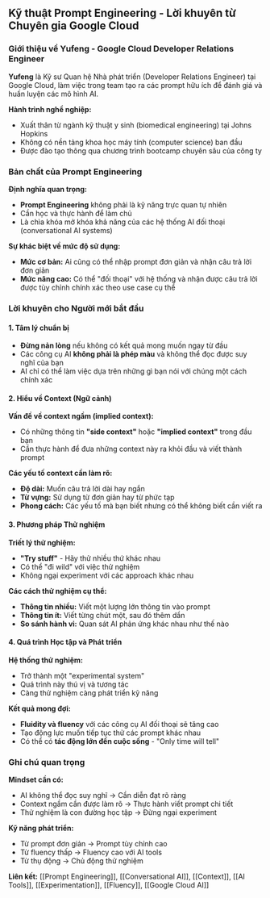 ## Kỹ thuật Prompt Engineering - Lời khuyên từ Chuyên gia Google Cloud

### Giới thiệu về Yufeng - Google Cloud Developer Relations Engineer

**Yufeng** là Kỹ sư Quan hệ Nhà phát triển (Developer Relations Engineer) tại Google Cloud, làm việc trong team tạo ra các prompt hữu ích để đánh giá và huấn luyện các mô hình AI.

**Hành trình nghề nghiệp:**

- Xuất thân từ ngành kỹ thuật y sinh (biomedical engineering) tại Johns Hopkins
- Không có nền tảng khoa học máy tính (computer science) ban đầu
- Được đào tạo thông qua chương trình bootcamp chuyên sâu của công ty


### Bản chất của Prompt Engineering

**Định nghĩa quan trọng:**

- **Prompt Engineering** không phải là kỹ năng trực quan tự nhiên
- Cần học và thực hành để làm chủ
- Là chìa khóa mở khóa khả năng của các hệ thống AI đối thoại (conversational AI systems)

**Sự khác biệt về mức độ sử dụng:**

- **Mức cơ bản:** Ai cũng có thể nhập prompt đơn giản và nhận câu trả lời đơn giản
- **Mức nâng cao:** Có thể "đối thoại" với hệ thống và nhận được câu trả lời được tùy chỉnh chính xác theo use case cụ thể


### Lời khuyên cho Người mới bắt đầu

#### 1. Tâm lý chuẩn bị

- **Đừng nản lòng** nếu không có kết quả mong muốn ngay từ đầu
- Các công cụ AI **không phải là phép màu** và không thể đọc được suy nghĩ của bạn
- AI chỉ có thể làm việc dựa trên những gì bạn nói với chúng một cách chính xác


#### 2. Hiểu về Context (Ngữ cảnh)

**Vấn đề về context ngầm (implied context):**

- Có những thông tin **"side context"** hoặc **"implied context"** trong đầu bạn
- Cần thực hành để đưa những context này ra khỏi đầu và viết thành prompt

**Các yếu tố context cần làm rõ:**

- **Độ dài:** Muốn câu trả lời dài hay ngắn
- **Từ vựng:** Sử dụng từ đơn giản hay từ phức tạp
- **Phong cách:** Các yếu tố mà bạn biết nhưng có thể không biết cần viết ra


#### 3. Phương pháp Thử nghiệm

**Triết lý thử nghiệm:**

- **"Try stuff"** - Hãy thử nhiều thứ khác nhau
- Có thể "đi wild" với việc thử nghiệm
- Không ngại experiment với các approach khác nhau

**Các cách thử nghiệm cụ thể:**

- **Thông tin nhiều:** Viết một lượng lớn thông tin vào prompt
- **Thông tin ít:** Viết từng chút một, sau đó thêm dần
- **So sánh hành vi:** Quan sát AI phản ứng khác nhau như thế nào


#### 4. Quá trình Học tập và Phát triển

**Hệ thống thử nghiệm:**

- Trở thành một "experimental system"
- Quá trình này thú vị và tương tác
- Càng thử nghiệm càng phát triển kỹ năng

**Kết quả mong đợi:**

- **Fluidity và fluency** với các công cụ AI đối thoại sẽ tăng cao
- Tạo động lực muốn tiếp tục thử các prompt khác nhau
- Có thể có **tác động lớn đến cuộc sống** - "Only time will tell"


### Ghi chú quan trọng

**Mindset cần có:**

- AI không thể đọc suy nghĩ → Cần diễn đạt rõ ràng
- Context ngầm cần được làm rõ → Thực hành viết prompt chi tiết
- Thử nghiệm là con đường học tập → Đừng ngại experiment

**Kỹ năng phát triển:**

- Từ prompt đơn giản → Prompt tùy chỉnh cao
- Từ fluency thấp → Fluency cao với AI tools
- Từ thụ động → Chủ động thử nghiệm

**Liên kết:** [[Prompt Engineering]], [[Conversational AI]], [[Context]], [[AI Tools]], [[Experimentation]], [[Fluency]], [[Google Cloud AI]]


